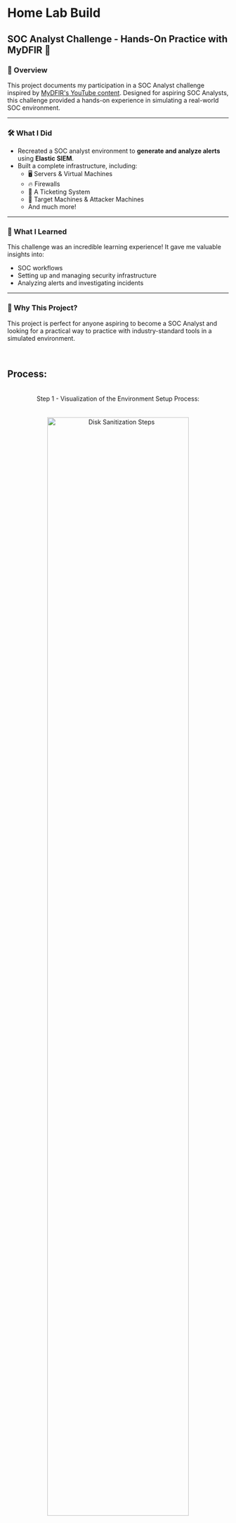 <h1>Home Lab Build</h1>

## SOC Analyst Challenge - Hands-On Practice with MyDFIR 🎯

### 📖 Overview  
This project documents my participation in a SOC Analyst challenge inspired by [MyDFIR's YouTube content](https://www.youtube.com/watch?v=W3ExS2m6B24&list=PLG6KGSNK4PuBb0OjyDIdACZnb8AoNBeq6&index=1). Designed for aspiring SOC Analysts, this challenge provided a hands-on experience in simulating a real-world SOC environment.  

---

### 🛠️ What I Did  
- Recreated a SOC analyst environment to **generate and analyze alerts** using **Elastic SIEM**.  
- Built a complete infrastructure, including:  
  - 🖥️ Servers & Virtual Machines  
  - 🔥 Firewalls  
  - 🎫 A Ticketing System  
  - 🎯 Target Machines & Attacker Machines  
  - And much more!  

---

### 🚀 What I Learned  
This challenge was an incredible learning experience! It gave me valuable insights into:  
- SOC workflows  
- Setting up and managing security infrastructure  
- Analyzing alerts and investigating incidents  

---

### 🌟 Why This Project?  
This project is perfect for anyone aspiring to become a SOC Analyst and looking for a practical way to practice with industry-standard tools in a simulated environment.


<br />

<h2>Process:</h2>

<p align="center">
<br />
Step 1 - Visualization of the Environment Setup Process: <br/>
<br />
<br/>
<img src="https://imgur.com/x4q7BtG.png" height="80%" width="80%" alt="Disk Sanitization Steps"/>
<br />
<br />  
For the cloud infrastructure we will use :  <br/>
<img src="https://imgur.com/S913Pop.png" height="80%" width="80%" alt="Disk Sanitization Steps"/>
<br />
<br />
Step 2 - Environment Setup Completed: <br/>
<br />
<br/>
<img src="https://imgur.com/9PagqwS.png" height="80%" width="80%" alt="Disk Sanitization Steps"/>
<br />
<br />
To Provide Better Insight  <br/>
<br />
<img src="https://imgur.com/Wz1Wb3U.png" height="80%" width="80%" alt="Disk Sanitization Steps"/>
<br />
<br />
Step 3 - Create Dashboards on Elastik:  <br/>
<br/>
<br/>
<img src="https://imgur.com/iAmSAGS.png" height="80%" width="80%" alt="Disk Sanitization Steps"/>
<br />
<img src="https://imgur.com/ZWFGw9y.png" height="80%" width="80%" alt="Disk Sanitization Steps"/>
<br />
<br />
Step 4 - Generate Risk  <br/>
<br />
<br/>
Attack Diagram <br/>
<br />
<br/>
<img src="https://imgur.com/lsrFKww.png" height="80%" width="80%" alt="Disk Sanitization Steps"/>
<br />
Mythic C2 Server : Taking Action on Windows Target Machine
<br />
<br />
<img src="https://imgur.com/Z0ppsDY.png" height="80%" width="80%" alt="Disk Sanitization Steps"/>
<br />
<img src="https://imgur.com/A44kZVm.png" height="80%" width="80%" alt="Disk Sanitization Steps"/>
<br />
<br />
Step 5 - Investigate  <br/>
<br/>
<br/>
<img src="https://imgur.com/Aqs9JIO.png" height="80%" width="80%" alt="Disk Sanitization Steps"/>
<br />
<img src="https://imgur.com/3OvfqVD.png" height="80%" width="80%" alt="Disk Sanitization Steps"/>
<br />
<br />
BONUS  <br/>
<br />
<br />
Overview <br />
<br />
<br />
<img src="https://imgur.com/O6DHqKi.png" height="80%" width="80%" alt="Disk Sanitization Steps"/>
<br />
<br />
Here is a little screenshot of my NotePad (to show that the Process was a bit longer than 5 Steps :D ) <br/>
<br />
<br />
<img src="https://imgur.com/T1asEfe.png" height="80%" width="80%" alt="Disk Sanitization Steps"/>
<br />
<br /> 
</p>

<!--
 ```diff
- text in red
+ text in green
! text in orange
# text in gray
@@ text in purple (and bold)@@
```
--!>
